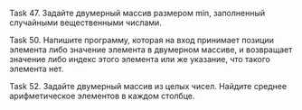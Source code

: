 Task 47. Задайте двумерный массив размером min, заполненный случайными вещественными числами.

Task 50. Напишите программу, которая на вход принимает позиции элемента либо значение элемента в двумерном массиве,
и возвращает значение либо индекс этого элемента или же указание, что такого элемента нет.

Task 52. Задайте двумерный массив из целых чисел. Найдите среднее арифметическое элементов в каждом столбце.
